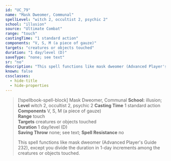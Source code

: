 ```yaml
---
id: "UC_79"
name: "Mask Dweomer, Communal"
spellLevel: "witch 2, occultist 2, psychic 2"
school: "illusion"
source: "Ultimate Combat"
range: "touch"
castingTime: "1 standard action"
components: "V, S, M (a piece of gauze)"
targets: "creatures or objects touched"
duration: "1 day/level (D)"
saveType: "none; see text"
sr: "no"
description: "This spell functions like mask dweomer (Advanced Player's Guide 232), except you divide the duration in 1-day increments among the creatures or objects touched."
known: false
cssclasses:
  - hide-title
  - hide-properties
---
```


> [!spellbook-spell-block] Mask Dweomer, Communal
> **School:** illusion; **Level** witch 2, occultist 2, psychic 2
> **Casting Time** 1 standard action  
> **Components** V, S, M (a piece of gauze)  
> **Range** touch  
> **Targets** creatures or objects touched  
> **Duration** 1 day/level (D)  
> **Saving Throw** none; see text; **Spell Resistance** no
> 
> This spell functions like mask dweomer (Advanced Player's Guide 232), except you divide the duration in 1-day increments among the creatures or objects touched.